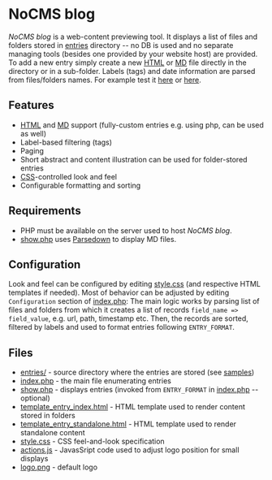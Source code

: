 # NoCMS blog

*NoCMS blog* is a web-content previewing tool. It displays a list of files and folders stored in [entries](entries) directory -- no DB is used and no separate managing tools (besides one provided by your website host) are provided. To add a new entry simply create a new [HTML](https://en.wikipedia.org/wiki/HTML) or [MD](https://en.wikipedia.org/wiki/Markdown) file directly in the directory or in a sub-folder. Labels (tags) and date information are parsed from files/folders names. For example test it [here](https://https://students.mimuw.edu.pl/~tk290810/blog/?alllabels=1&labels=ML) or [here](https://https://students.mimuw.edu.pl/~tk290810/memes/).

## Features

 *  [HTML](https://en.wikipedia.org/wiki/HTML) and [MD](https://en.wikipedia.org/wiki/Markdown) support (fully-custom entries e.g. using php, can be used as well)
 * Label-based filtering (tags) 
 * Paging
 * Short abstract and content illustration can be used for folder-stored entries
 * [CSS](https://en.wikipedia.org/wiki/CSS)-controlled look and feel
 * Configurable formatting and sorting
 
## Requirements

 * PHP must be available on the server used to host *NoCMS blog*. 
 * [show.php](show.php) uses [Parsedown](https://github.com/erusev/parsedown) to display MD files.

## Configuration

Look and feel can be configured by editing [style.css](style.css) (and respective HTML templates if needed). Most of behavior can be adjusted by editing `Configuration` section of [index.php](index.php): The main logic works by parsing list of files and folders from which it creates a list of records `field_name => field_value`, e.g. url, path, timestamp etc. Then, the records are sorted, filtered by labels and used to format entries following `ENTRY_FORMAT`.  


## Files

 * [entries/](entries) - source directory where the entries are stored (see [samples](entries))
 * [index.php](index.php) - the main file enumerating entries
 * [show.php](show.php) - displays entries (invoked from `ENTRY_FORMAT` in [index.php](index.php) -- optional)
 * [template_entry_index.html](template_entry_index.html) - HTML template used to render content stored in folders
 * [template_entry_standalone.html](template_entry_standalone.html) - HTML template used to render standalone content
 * [style.css](style.css) - CSS feel-and-look specification
 * [actions.js](actions.js) - JavasSript code used to adjust logo position for small displays
 * [logo.png](logo.png) - default logo
